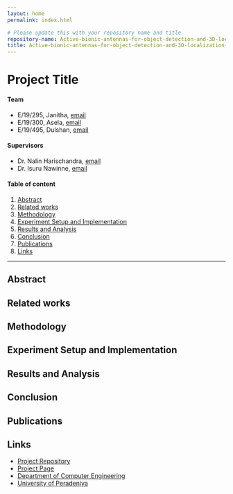 ```yaml
---
layout: home
permalink: index.html

# Please update this with your repository name and title
repository-name: Active-bionic-antennas-for-object-detection-and-3D-localization-with-ego-motion-cancellation
title: Active-bionic-antennas-for-object-detection-and-3D-localization-with-ego-motion-cancellation
---
```


[comment]: # "This is the standard layout for the project, but you can clean this and use your own template"

# Project Title

#### Team

- E/19/295, Janitha, [email](e19295@eng.pdn.ac.lk)
- E/19/300, Asela, [email](e19300@eng.pdn.ac.lk)
- E/19/495, Dulshan, [email](e19495@eng.pdn.ac.lk)

#### Supervisors

- Dr. Nalin Harischandra, [email](nalin@eng.pdn.ac.lk)
- Dr. Isuru Nawinne, [email](isurunawinne@eng.pdn.ac.lk)

#### Table of content

1. [Abstract](#abstract)
2. [Related works](#related-works)
3. [Methodology](#methodology)
4. [Experiment Setup and Implementation](#experiment-setup-and-implementation)
5. [Results and Analysis](#results-and-analysis)
6. [Conclusion](#conclusion)
7. [Publications](#publications)
8. [Links](#links)

---

<!-- 
DELETE THIS SAMPLE before publishing to GitHub Pages !!!
This is a sample image, to show how to add images to your page. To learn more options, please refer [this](https://projects.ce.pdn.ac.lk/docs/faq/how-to-add-an-image/)
![Sample Image](./images/sample.png) 
-->


## Abstract

## Related works

## Methodology

## Experiment Setup and Implementation

## Results and Analysis

## Conclusion

## Publications
[//]: # "Note: Uncomment each once you uploaded the files to the repository"

<!-- 1. [Semester 7 report](./) -->
<!-- 2. [Semester 7 slides](./) -->
<!-- 3. [Semester 8 report](./) -->
<!-- 4. [Semester 8 slides](./) -->
<!-- 5. Author 1, Author 2 and Author 3 "Research paper title" (2021). [PDF](./). -->


## Links

[//]: # ( NOTE: EDIT THIS LINKS WITH YOUR REPO DETAILS )

- [Project Repository](https://github.com/cepdnaclk/Active-bionic-antennas-for-object-detection-and-3D-localization-with-ego-motion-cancellation)
- [Project Page](https://cepdnaclk.github.io/Active-bionic-antennas-for-object-detection-and-3D-localization-with-ego-motion-cancellation)
- [Department of Computer Engineering](http://www.ce.pdn.ac.lk/)
- [University of Peradeniya](https://eng.pdn.ac.lk/)

[//]: # "Please refer this to learn more about Markdown syntax"
[//]: # "https://github.com/adam-p/markdown-here/wiki/Markdown-Cheatsheet"
